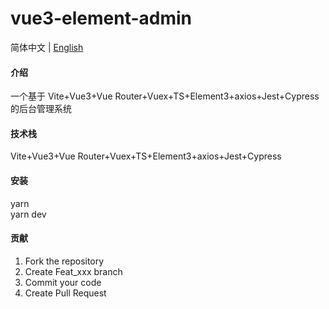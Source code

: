 # vue3-element-admin

简体中文 | [English](./README.en.md)

#### 介绍

一个基于 Vite+Vue3+Vue Router+Vuex+TS+Element3+axios+Jest+Cypress 的后台管理系统

#### 技术栈

Vite+Vue3+Vue Router+Vuex+TS+Element3+axios+Jest+Cypress

#### 安装

yarn  
yarn dev

#### 贡献

1.  Fork the repository
2.  Create Feat_xxx branch
3.  Commit your code
4.  Create Pull Request
